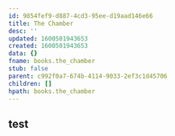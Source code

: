 ```yaml
---
id: 9854fef9-d887-4cd3-95ee-d19aad146e66
title: The Chamber
desc: ''
updated: 1600501943653
created: 1600501943653
data: {}
fname: books.the_chamber
stub: false
parent: c992f0a7-674b-4114-9033-2ef3c1d45706
children: []
hpath: books.the_chamber
---
```

## test
